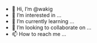 - 👋 Hi, I’m @wakig
- 👀 I’m interested in ...
- 🌱 I’m currently learning ...
- 💞️ I’m looking to collaborate on ...
- 📫 How to reach me ...

<!---
wakig/wakig is a ✨ special ✨ repository because its `README.md` (this file) appears on your GitHub profile.
You can click the Preview link to take a look at your changes.
--->
